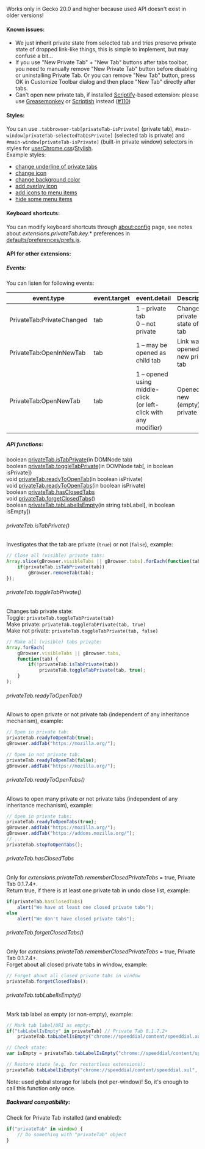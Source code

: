 ﻿Works only in Gecko 20.0 and higher because used API doesn't exist in older versions!

#### Known issues:
* We just inherit private state from selected tab and tries preserve private state of dropped link-like things, this is simple to implement, but may confuse a bit…
* If you use "New Private Tab" + "New Tab" buttons after tabs toolbar, you need to manually remove "New Private Tab" button before disabling or uninstalling Private Tab. Or you can remove "New Tab" button, press OK in Customize Toolbar dialog and then place "New Tab" directly after tabs.
* Can't open new private tab, if installed <a href="https://addons.mozilla.org/addon/scriptify/">Scriptify</a>-based extension: please use <a href="https://addons.mozilla.org/addon/greasemonkey/">Greasemonkey</a> or <a href="https://addons.mozilla.org/addon/scriptish/">Scriptish</a> instead (<a href="https://github.com/Infocatcher/Private_Tab/issues/110">#110</a>)

#### Styles:
You can use `.tabbrowser-tab[privateTab-isPrivate]` (private tab), `#main-window[privateTab-selectedTabIsPrivate]` (selected tab is private) and `#main-window[privateTab-isPrivate]` (built-in private window) selectors in styles for <a href="http://kb.mozillazine.org/UserChrome.css">userChrome.css</a>/<a href="https://addons.mozilla.org/addon/stylish/">Stylish</a>.
<br>Example styles:
* <a href="https://github.com/Infocatcher/UserStyles/blob/master/Private_Tab_underline">change underline of private tabs</a>
* <a href="https://github.com/Infocatcher/UserStyles/blob/master/Private_Tab_icon">change icon</a>
* <a href="https://github.com/Infocatcher/UserStyles/blob/master/Private_Tab_background">change background color</a>
* <a href="https://github.com/Infocatcher/UserStyles/blob/master/Private_Tab_overlay_icon">add overlay icon</a>
* <a href="https://github.com/Infocatcher/UserStyles/blob/master/Private_Tab_menu_icons">add icons to menu items</a>
* <a href="https://github.com/Infocatcher/UserStyles/blob/master/Private_Tab_hide_items">hide some menu items</a>

#### Keyboard shortcuts:
You can modify keyboard shortcuts through <a href="http://kb.mozillazine.org/About:config">about:config</a> page, see notes about <em>extensions.privateTab.key.</em>\* preferences in <a href="https://github.com/Infocatcher/Private_Tab/blob/master/defaults/preferences/prefs.js">defaults/preferences/prefs.js</a>.

#### API for other extensions:
##### Events:
You can listen for following events:
<table>
<thead>
<tr>
	<th>event.type</th>
	<th>event.target</th>
	<th>event.detail</th>
	<th>Description</th>
</tr>
</thead>
<tbody>
	<tr>
		<td>PrivateTab:PrivateChanged</td>
		<td>tab</td>
		<td>1 – private tab<br>0 – not private</td>
		<td>Changed private state of the tab</td>
	</tr>
	<tr>
		<td>PrivateTab:OpenInNewTab</td>
		<td>tab</td>
		<td>1 – may be opened as child tab</td>
		<td>Link was opened in new private tab</td>
	</tr>
	<tr>
		<td>PrivateTab:OpenNewTab</td>
		<td>tab</td>
		<td>1 – opened using middle-click<br>(or left-click with any modifier)</td>
		<td>Opened new (empty) private tab</td>
	</tr>
</tbody>
</table>

##### API functions:
boolean [privateTab.isTabPrivate](#privatetabistabprivate)(in DOMNode tab)
<br>boolean [privateTab.toggleTabPrivate](#privatetabtoggletabprivate)(in DOMNode tab[, in boolean isPrivate])
<br>void [privateTab.readyToOpenTab](#privatetabreadytoopentab)(in boolean isPrivate)
<br>void [privateTab.readyToOpenTabs](#privatetabreadytoopentabs)(in boolean isPrivate)
<br>boolean [privateTab.hasClosedTabs](#privatetabhasclosedtabs)
<br>void [privateTab.forgetClosedTabs](#privatetabforgetclosedtabs)()
<br>boolean [privateTab.tabLabelIsEmpty](#privatetabtablabelisempty)(in string tabLabel[, in boolean isEmpty])

###### privateTab.isTabPrivate()
Investigates that the tab are private (`true`) or not (`false`), example:
```js
// Close all (visible) private tabs:
Array.slice(gBrowser.visibleTabs || gBrowser.tabs).forEach(function(tab) {
	if(privateTab.isTabPrivate(tab))
		gBrowser.removeTab(tab);
});
```
###### privateTab.toggleTabPrivate()
Changes tab private state:
<br>Toggle: `privateTab.toggleTabPrivate(tab)`
<br>Make private: `privateTab.toggleTabPrivate(tab, true)`
<br>Make not private: `privateTab.toggleTabPrivate(tab, false)`
```js
// Make all (visible) tabs private:
Array.forEach(
	gBrowser.visibleTabs || gBrowser.tabs,
	function(tab) {
		if(!privateTab.isTabPrivate(tab))
			privateTab.toggleTabPrivate(tab, true);
	}
);
```
###### privateTab.readyToOpenTab()
Allows to open private or not private tab (independent of any inheritance mechanism), example:
```js
// Open in private tab:
privateTab.readyToOpenTab(true);
gBrowser.addTab("https://mozilla.org/");
```
```js
// Open in not private tab:
privateTab.readyToOpenTab(false);
gBrowser.addTab("https://mozilla.org/");
```
###### privateTab.readyToOpenTabs()
Allows to open many private or not private tabs (independent of any inheritance mechanism), example:
```js
// Open in private tabs:
privateTab.readyToOpenTabs(true);
gBrowser.addTab("https://mozilla.org/");
gBrowser.addTab("https://addons.mozilla.org/");
// ...
privateTab.stopToOpenTabs();
```
###### privateTab.hasClosedTabs
Only for <em>extensions.privateTab.rememberClosedPrivateTabs</em> = true, Private Tab 0.1.7.4+.
<br>Return true, if there is at least one private tab in undo close list, example:
```js
if(privateTab.hasClosedTabs)
	alert("We have at least one closed private tabs");
else
	alert("We don't have closed private tabs");
```
###### privateTab.forgetClosedTabs()
Only for <em>extensions.privateTab.rememberClosedPrivateTabs</em> = true, Private Tab 0.1.7.4+.
<br>Forget about all closed private tabs in window, example:
```js
// Forget about all closed private tabs in window
privateTab.forgetClosedTabs();
```
###### privateTab.tabLabelIsEmpty()
Mark tab label as empty (or non-empty), example:
```js
// Mark tab label/URI as empty:
if("tabLabelIsEmpty" in privateTab) // Private Tab 0.1.7.2+
	privateTab.tabLabelIsEmpty("chrome://speeddial/content/speeddial.xul", true);
```
```js
// Check state:
var isEmpty = privateTab.tabLabelIsEmpty("chrome://speeddial/content/speeddial.xul");
```
```js
// Restore state (e.g. for restartless extensions):
privateTab.tabLabelIsEmpty("chrome://speeddial/content/speeddial.xul", false);
```
Note: used global storage for labels (not per-window)! So, it's enough to call this function only once.

##### Backward compatibility:
Check for Private Tab installed (and enabled):
```js
if("privateTab" in window) {
	// Do something with "privateTab" object
}
```